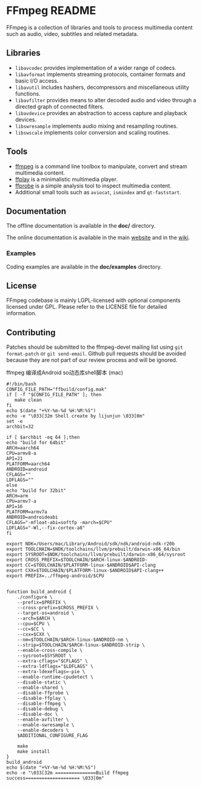 FFmpeg README
=============

FFmpeg is a collection of libraries and tools to process multimedia content
such as audio, video, subtitles and related metadata.

## Libraries

* `libavcodec` provides implementation of a wider range of codecs.
* `libavformat` implements streaming protocols, container formats and basic I/O access.
* `libavutil` includes hashers, decompressors and miscellaneous utility functions.
* `libavfilter` provides means to alter decoded audio and video through a directed graph of connected filters.
* `libavdevice` provides an abstraction to access capture and playback devices.
* `libswresample` implements audio mixing and resampling routines.
* `libswscale` implements color conversion and scaling routines.

## Tools

* [ffmpeg](https://ffmpeg.org/ffmpeg.html) is a command line toolbox to
  manipulate, convert and stream multimedia content.
* [ffplay](https://ffmpeg.org/ffplay.html) is a minimalistic multimedia player.
* [ffprobe](https://ffmpeg.org/ffprobe.html) is a simple analysis tool to inspect
  multimedia content.
* Additional small tools such as `aviocat`, `ismindex` and `qt-faststart`.

## Documentation

The offline documentation is available in the **doc/** directory.

The online documentation is available in the main [website](https://ffmpeg.org)
and in the [wiki](https://trac.ffmpeg.org).

### Examples

Coding examples are available in the **doc/examples** directory.

## License

FFmpeg codebase is mainly LGPL-licensed with optional components licensed under
GPL. Please refer to the LICENSE file for detailed information.

## Contributing

Patches should be submitted to the ffmpeg-devel mailing list using
`git format-patch` or `git send-email`. Github pull requests should be
avoided because they are not part of our review process and will be ignored.

ffmpeg 编译成Android so动态库shell脚本 (mac)

```shell
#!/bin/bash
CONFIG_FILE_PATH="ffbuild/config.mak"
if [ -f "$CONFIG_FILE_PATH" ]; then
   make clean
fi
echo $(date "+%Y-%m-%d %H:%M:%S")
echo -e "\033[32m Shell create by lijunjun \033[0m"
set -e
archbit=32

if [ $archbit -eq 64 ];then
echo "build for 64bit"
ARCH=aarch64
CPU=armv8-a
API=21
PLATFORM=aarch64
ANDROID=android
CFLAGS=""
LDFLAGS=""
else
echo "build for 32bit"
ARCH=arm
CPU=armv7-a
API=16
PLATFORM=armv7a
ANDROID=androideabi
CFLAGS="-mfloat-abi=softfp -march=$CPU"
LDFLAGS="-Wl,--fix-cortex-a8"
fi

export NDK=/Users/mac/Library/Android/sdk/ndk/android-ndk-r20b
export TOOLCHAIN=$NDK/toolchains/llvm/prebuilt/darwin-x86_64/bin
export SYSROOT=$NDK/toolchains/llvm/prebuilt/darwin-x86_64/sysroot
export CROSS_PREFIX=$TOOLCHAIN/$ARCH-linux-$ANDROID-
export CC=$TOOLCHAIN/$PLATFORM-linux-$ANDROID$API-clang
export CXX=$TOOLCHAIN/$PLATFORM-linux-$ANDROID$API-clang++
export PREFIX=../ffmpeg-android/$CPU


function build_android {
    ./configure \
    --prefix=$PREFIX \
    --cross-prefix=$CROSS_PREFIX \
    --target-os=android \
    --arch=$ARCH \
    --cpu=$CPU \
    --cc=$CC \
    --cxx=$CXX \
    --nm=$TOOLCHAIN/$ARCH-linux-$ANDROID-nm \
    --strip=$TOOLCHAIN/$ARCH-linux-$ANDROID-strip \
    --enable-cross-compile \
    --sysroot=$SYSROOT \
    --extra-cflags="$CFLAGS" \
    --extra-ldflags="$LDFLAGS" \
    --extra-ldexeflags=-pie \
    --enable-runtime-cpudetect \
    --disable-static \
    --enable-shared \
    --disable-ffprobe \
    --disable-ffplay \
    --disable-ffmpeg \
    --disable-debug \
    --disable-doc \
    --enable-avfilter \
    --enable-swresample \
    --enable-decoders \
    $ADDITIONAL_CONFIGURE_FLAG

    make
    make install
}
build_android
echo $(date "+%Y-%m-%d %H:%M:%S")
echo -e "\033[32m ===============Build ffmpeg success==================== \033[0m"

```